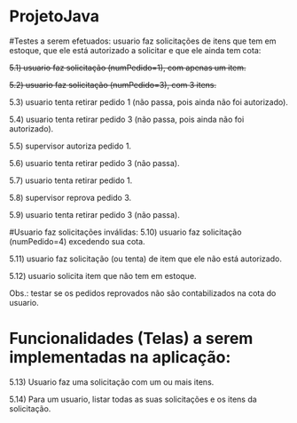 # ProjetoJava

#Testes a serem efetuados:
usuario faz solicitações de itens que tem em estoque, que ele está
autorizado a solicitar e que ele ainda tem cota:

~~5.1) usuario faz solicitação (numPedido=1), com apenas um item.~~

~~5.2) usuario faz solicitação (numPedido=3), com 3 itens.~~

5.3) usuario tenta retirar pedido 1 (não passa, pois ainda não foi autorizado).

5.4) usuario tenta retirar pedido 3 (não passa, pois ainda não foi autorizado).

5.5) supervisor autoriza pedido 1.

5.6) usuario tenta retirar pedido 3 (não passa).

5.7) usuario tenta retirar pedido 1.

5.8) supervisor reprova pedido 3.

5.9) usuario tenta retirar pedido 3 (não passa).

#Usuario faz solicitações inválidas:
5.10) usuario faz solicitação (numPedido=4) excedendo sua cota.

5.11) usuario faz solicitação (ou tenta) de item que ele não está autorizado.

5.12) usuario solicita item que não tem em estoque.

Obs.: testar se os pedidos reprovados não são contabilizados na cota do usuario.

# Funcionalidades (Telas) a serem implementadas na aplicação:
5.13) Usuario faz uma solicitação com um ou mais itens.

5.14) Para um usuario, listar todas as suas solicitações e os itens da
solicitação.